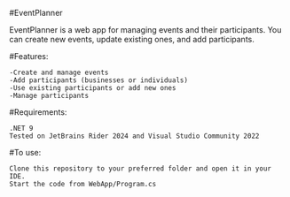 #EventPlanner

EventPlanner is a web app for managing events and their participants. You can create new events, update existing ones, and add participants.

#Features:

    -Create and manage events
    -Add participants (businesses or individuals)
    -Use existing participants or add new ones
    -Manage participants


#Requirements:

    .NET 9
    Tested on JetBrains Rider 2024 and Visual Studio Community 2022

#To use:
    
    Clone this repository to your preferred folder and open it in your IDE.
    Start the code from WebApp/Program.cs
